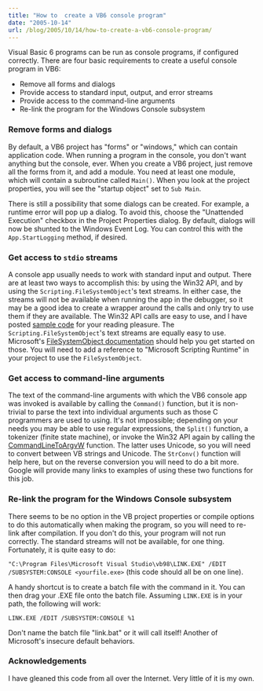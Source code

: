 ```yaml
---
title: "How to  create a VB6 console program"
date: "2005-10-14"
url: /blog/2005/10/14/how-to-create-a-vb6-console-program/
---
```

Visual Basic 6 programs can be run as console programs, if configured correctly. There are four basic requirements to create a useful console program in VB6:

*   Remove all forms and dialogs
*   Provide access to standard input, output, and error streams
*   Provide access to the command-line arguments
*   Re-link the program for the Windows Console subsystem

### Remove forms and dialogs

By default, a VB6 project has "forms" or "windows," which can contain application code. When running a program in the console, you don't want anything but the console, ever. When you create a VB6 project, just remove all the forms from it, and add a module. You need at least one module, which will contain a subroutine called `Main()`. When you look at the project properties, you will see the "startup object" set to `Sub Main`.

There is still a possibility that some dialogs can be created. For example, a runtime error will pop up a dialog. To avoid this, choose the "Unattended Execution" checkbox in the Project Properties dialog. By default, dialogs will now be shunted to the Windows Event Log. You can control this with the `App.StartLogging` method, if desired.

### Get access to `stdio` streams

A console app usually needs to work with standard input and output. There are at least two ways to accomplish this: by using the Win32 API, and by using the `Scripting.FileSystemObject`'s text streams. In either case, the streams will not be available when running the app in the debugger, so it may be a good idea to create a wrapper around the calls and only try to use them if they are available. The Win32 API calls are easy to use, and I have posted [sample code][1] for your reading pleasure. The `Scripting.FileSystemObject`'s text streams are equally easy to use. Microsoft's [FileSystemObject documentation][2] should help you get started on those. You will need to add a reference to "Microsoft Scripting Runtime" in your project to use the `FileSystemObject`.

### Get access to command-line arguments

The text of the command-line arguments with which the VB6 console app was invoked is available by calling the `Command()` function, but it is non-trivial to parse the text into individual arguments such as those C programmers are used to using. It's not impossible; depending on your needs you may be able to use regular expressions, the `Split()` function, a tokenizer (finite state machine), or invoke the Win32 API again by calling the [CommandLineToArgvW][3] function. The latter uses Unicode, so you will need to convert between VB strings and Unicode. The `StrConv()` function will help here, but on the reverse conversion you will need to do a bit more. Google will provide many links to examples of using these two functions for this job.

### Re-link the program for the Windows Console subsystem

There seems to be no option in the VB project properties or compile options to do this automatically when making the program, so you will need to re-link after compilation. If you don't do this, your program will not run correctly. The standard streams will not be available, for one thing. Fortunately, it is quite easy to do:

`"C:\Program Files\Microsoft Visual Studio\vb98\LINK.EXE" /EDIT /SUBSYSTEM:CONSOLE <yourfile.exe>` (this code should all be on one line).

A handy shortcut is to create a batch file with the command in it. You can then drag your .EXE file onto the batch file. Assuming `LINK.EXE` is in your path, the following will work:

`LINK.EXE /EDIT /SUBSYSTEM:CONSOLE %1`

Don't name the batch file "link.bat" or it will call itself! Another of Microsoft's insecure default behaviors.

### Acknowledgements

I have gleaned this code from all over the Internet. Very little of it is my own.

 [1]: http://www.xaprb.com/articles/ModStdIO.bas.txt
 [2]: http://msdn.microsoft.com/library/en-us/script56/html/FSOoriFileSystemObject.asp
 [3]: http://msdn.microsoft.com/library/en-us/shellcc/platform/shell/reference/functions/commandlinetoargv.asp

